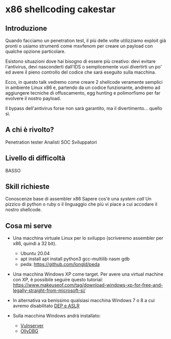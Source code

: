 # x86 shellcoding cakestar

## Introduzione

Quando facciamo un penetration test, il più delle volte utilizziamo exploit già
pronti o usiamo strumenti come msvfenom per creare un payload con qualche
opzione particolare.

Esistono situazioni dove hai bisogno di essere più creativo: devi evitare
l'antivirus, devi nasconderti dall'IDS o semplicemente vuoi divertirti un po'
ed avere il pieno controllo del codice che sarà eseguito sulla macchina.

Ecco, in questo talk vedremo come creare 2 shellcode veramente semplici in
ambiente Linux x86 e, partendo da un codice funzionante, andremo ad aggiungere
tecniche di offuscamento, egg hunting e polimorfismo per far evolvere il nostro
payload.

Il bypass dell'antivirus forse non sarà garantito, ma il divertimento... quello
sì.

## A chi è rivolto?

Penetration tester Analisti SOC Sviluppatori

## Livello di difficoltà

BASSO

## Skill richieste

Conoscenze base di assembler x86
Sapere cos'è una _system call_
Un pizzico di python o ruby o il linguaggio che più vi piace a cui accodare il
nostro shellcode.

## Cosa mi serve

* Una macchina virtuale Linux per lo sviluppo (scriveremo assembler per x86, quindi a 32 bit).
  * Ubuntu 20.04
  * apt install apt install python3 gcc-multilib nasm gdb
  * peda: https://github.com/longld/peda

* Una macchina Windows XP come target. Per avere una virtual machine con XP, è
  possibile seguire questo tutorial:
  https://www.makeuseof.com/tag/download-windows-xp-for-free-and-legally-straight-from-microsoft-si/
* In alternativa va benissimo qualsiasi macchina Windows 7 o 8 a cui avremo disabilitato [DEP e ASLR](https://311hrs.wordpress.com/2019/05/26/disable-dep-aslr-on-windows-7/)

* Sulla macchina Windows andrà installato:
  + [Vulnserver](https://github.com/stephenbradshaw/vulnserver)
  + [OllyDBG](http://www.ollydbg.de/)



